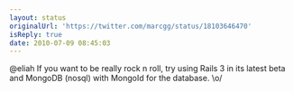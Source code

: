```yaml
---
layout: status
originalUrl: 'https://twitter.com/marcgg/status/18103646470'
isReply: true
date: 2010-07-09 08:45:03
---
```


@eliah If you want to be really rock n roll, try using Rails 3 in its latest beta and MongoDB (nosql) with MongoId for the database. \o/
